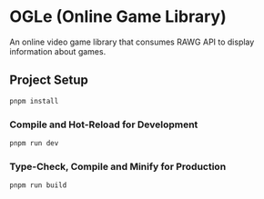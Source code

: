 # OGLe (Online Game Library)
An online video game library that consumes RAWG API to display information about games. 


## Project Setup

```sh
pnpm install
```

### Compile and Hot-Reload for Development

```sh
pnpm run dev
```

### Type-Check, Compile and Minify for Production

```sh
pnpm run build
```
